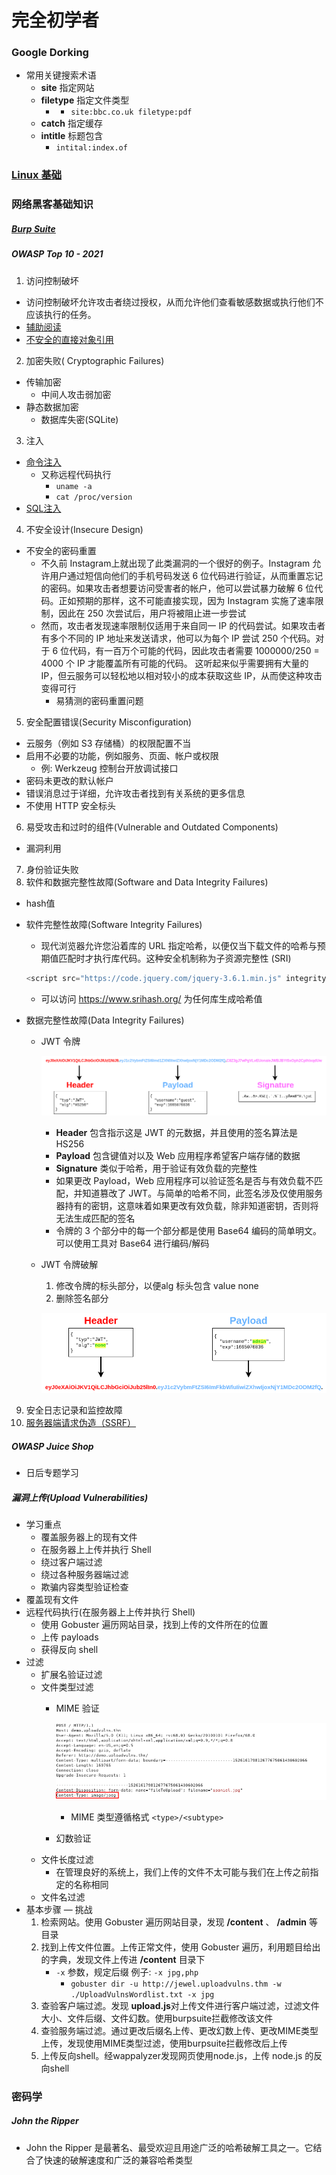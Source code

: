 # 完全初学者
### Google Dorking
- 常用关键搜索术语
  - **site** 指定网站
  - **filetype** 指定文件类型
    - - `site:bbc.co.uk filetype:pdf`
  - **catch** 指定缓存
  - **intitle** 标题包含
    - `intital:index.of`

### [Linux 基础](https://github.com/MasterandRoot/Learn-THM/blob/main/Pre%20Security/Linux%E5%9F%BA%E7%A1%80.md)

### 网络黑客基础知识
##### [Burp Suite]()
##### OWASP Top 10 - 2021
1. 访问控制破坏
  - 访问控制破坏允许攻击者绕过授权，从而允许他们查看敏感数据或执行他们不应该执行的任务。
  - [辅助阅读](https://bugs.xdavidhu.me/google/2021/01/11/stealing-your-private-videos-one-frame-at-a-time/)
  - [不安全的直接对象引用](https://github.com/MasterandRoot/Learn-THM/blob/main/Jr%20Penetration%20Tester/Jr%20Penetration%20Tester.md#idor)
2. 加密失败( Cryptographic Failures)
  - 传输加密
    - 中间人攻击弱加密
  - 静态数据加密
    - 数据库失密(SQLite)
3. 注入
  - [命令注入](https://github.com/MasterandRoot/Learn-THM/blob/main/Jr%20Penetration%20Tester/Jr%20Penetration%20Tester.md#command-injection%E5%91%BD%E4%BB%A4%E6%B3%A8%E5%85%A5)
    - 又称远程代码执行
      - `uname -a`
      - `cat /proc/version`
  - [SQL注入](https://github.com/MasterandRoot/Learn-THM/blob/main/Jr%20Penetration%20Tester/Jr%20Penetration%20Tester.md#sql%E6%B3%A8%E5%85%A5)
4. 不安全设计(Insecure Design)
  - 不安全的密码重置
    - 不久前 Instagram上就出现了此类漏洞的一个很好的例子。Instagram 允许用户通过短信向他们的手机号码发送 6 位代码进行验证，从而重置忘记的密码。如果攻击者想要访问受害者的帐户，他可以尝试暴力破解 6 位代码。正如预期的那样，这不可能直接实现，因为 Instagram 实施了速率限制，因此在 250 次尝试后，用户将被阻止进一步尝试
    - 然而，攻击者发现速率限制仅适用于来自同一 IP 的代码尝试。如果攻击者有多个不同的 IP 地址来发送请求，他可以为每个 IP 尝试 250 个代码。对于 6 位代码，有一百万个可能的代码，因此攻击者需要 1000000/250 = 4000 个 IP 才能覆盖所有可能的代码。 这听起来似乎需要拥有大量的 IP，但云服务可以轻松地以相对较小的成本获取这些 IP，从而使这种攻击变得可行
      - 易猜测的密码重置问题
5. 安全配置错误(Security Misconfiguration)
  - 云服务（例如 S3 存储桶）的权限配置不当
  - 启用不必要的功能，例如服务、页面、帐户或权限
    -  例: Werkzeug 控制台开放调试接口
  - 密码未更改的默认帐户
  - 错误消息过于详细，允许攻击者找到有关系统的更多信息
  - 不使用 HTTP 安全标头
6. 易受攻击和过时的组件(Vulnerable and Outdated Components)
  - 漏洞利用
7. 身份验证失败
8. 软件和数据完整性故障(Software and Data Integrity Failures)
  - hash值
  - 软件完整性故障(Software Integrity Failures)
    - 现代浏览器允许您沿着库的 URL 指定哈希，以便仅当下载文件的哈希与预期值匹配时才执行库代码。这种安全机制称为子资源完整性 (SRI)
  
    ```javascript
    <script src="https://code.jquery.com/jquery-3.6.1.min.js" integrity="sha256-o88AwQnZB+VDvE9tvIXrMQaPlFFSUTR+nldQm1LuPXQ=" crossorigin="anonymous"></script>
    ```
    - 可以访问 https://www.srihash.org/ 为任何库生成哈希值
  - 数据完整性故障(Data Integrity Failures)
    - JWT 令牌
  
      ![JWT令牌](./image/jwt_01.png)

      - **Header** 包含指示这是 JWT 的元数据，并且使用的签名算法是 HS256
      - **Payload** 包含键值对以及 Web 应用程序希望客户端存储的数据
      - **Signature** 类似于哈希，用于验证有效负载的完整性
      - 如果更改 Payload，Web 应用程序可以验证签名是否与有效负载不匹配，并知道篡改了 JWT。与简单的哈希不同，此签名涉及仅使用服务器持有的密钥，这意味着如果更改有效负载，除非知道密钥，否则将无法生成匹配的签名
      - 令牌的 3 个部分中的每一个部分都是使用 Base64 编码的简单明文。可以使用工具对 Base64 进行编码/解码
    - JWT 令牌破解
      1. 修改令牌的标头部分，以便alg 标头包含 value none
      2. 删除签名部分
     
        ![JWT令牌破解](./image/jwt_02.png)
9. 安全日志记录和监控故障
10. [服务器端请求伪造（SSRF）](https://github.com/MasterandRoot/Learn-THM/blob/main/Jr%20Penetration%20Tester/Jr%20Penetration%20Tester.md#ssrf)

##### OWASP Juice Shop
  - 日后专题学习
##### 漏洞上传(Upload Vulnerabilities)
  - 学习重点
    - 覆盖服务器上的现有文件
    - 在服务器上上传并执行 Shell
    - 绕过客户端过滤
    - 绕过各种服务器端过滤
    - 欺骗内容类型验证检查
  - 覆盖现有文件
  - 远程代码执行(在服务器上上传并执行 Shell)
    - 使用 Gobuster 遍历网站目录，找到上传的文件所在的位置
    - 上传 payloads
    - 获得反向 shell
  - 过滤
    - 扩展名验证过滤
    - 文件类型过滤
      - MIME 验证
  
        ![MIME](./image/MIME.png)
        
        - MIME 类型遵循格式 `<type>/<subtype> `
      - 幻数验证
    - 文件长度过滤
      - 在管理良好的系统上，我们上传的文件不太可能与我们在上传之前指定的名称相同
    - 文件名过滤
  - 基本步骤 — 挑战
    1. 检索网站。使用 Gobuster 遍历网站目录，发现 **/content** 、 **/admin** 等目录
    2. 找到上传文件位置。上传正常文件，使用 Gobuster 遍历，利用题目给出的字典，发现文件上传进 **/content** 目录下
       - `-x` 参数，规定后缀  例子: `-x jpg,php`
         - `gobuster dir -u http://jewel.uploadvulns.thm -w ./UploadVulnsWordlist.txt -x jpg`
    3. 查验客户端过滤。发现 **upload.js**对上传文件进行客户端过滤，过滤文件大小、文件后缀、文件幻数。使用burpsuite拦截修改该文件
    4. 查验服务端过滤。通过更改后缀名上传、更改幻数上传、更改MIME类型上传，发现使用MIME类型过滤，使用burpsuite拦截修改后上传
    5. 上传反向shell。经wappalyzer发现网页使用node.js，上传 node.js 的反向shell

### 密码学
##### John the Ripper 
  - John the Ripper 是最著名、最受欢迎且用途广泛的哈希破解工具之一。它结合了快速的破解速度和广泛的兼容哈希类型
